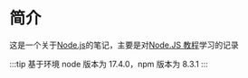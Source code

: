 # 简介

这是一个关于[Node.js](https://nodejs.org/en/docs/)的笔记，主要是对[Node.JS 教程](https://www.bilibili.com/video/BV1rA4y1Z7fd)学习的记录

:::tip 基于环境
node 版本为 17.4.0，npm 版本为 8.3.1
:::
